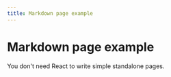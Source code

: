 ```yaml
---
title: Markdown page example
---
```


<!-- Standalone markdown page. See docs-dev/documentation-site/overview.md for context
and contributing.md for editing guidelines. -->

# Markdown page example

You don't need React to write simple standalone pages.
